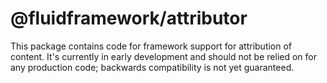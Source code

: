 # @fluidframework/attributor

This package contains code for framework support for attribution of content.
It's currently in early development and should not be relied on for any production code; backwards compatibility is not yet guaranteed.
